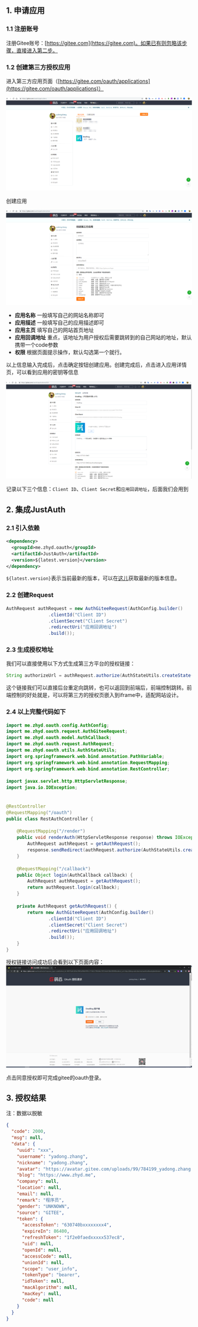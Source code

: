 ## 1. 申请应用

### 1.1 注册账号

注册Gitee账号：[https://gitee.com](https://gitee.com)。如果已有则忽略该步骤，直接进入第二步。

### 1.2 创建第三方授权应用

进入第三方应用页面（[https://gitee.com/oauth/applications](https://gitee.com/oauth/applications)）

![Gitee第三方应用管理页面](../_media/oauth/gitee_02.png)

创建应用

![创建OAuth应用](../_media/oauth/gitee_03.png)

- **应用名称** 一般填写自己的网站名称即可
- **应用描述** 一般填写自己的应用描述即可
- **应用主页** 填写自己的网站首页地址
- **应用回调地址** 重点，该地址为用户授权后需要跳转到的自己网站的地址，默认携带一个code参数
- **权限** 根据页面提示操作，默认勾选第一个就行。

以上信息输入完成后，点击确定按钮创建应用。创建完成后，点击进入应用详情页，可以看到应用的密钥等信息

![应用详情](../_media/oauth/gitee_04.png)

记录以下三个信息：`Client ID`、`Client Secret`和`应用回调地址`，后面我们会用到


## 2. 集成JustAuth

### 2.1 引入依赖

```xml
<dependency>
  <groupId>me.zhyd.oauth</groupId>
  <artifactId>JustAuth</artifactId>
  <version>${latest.version}</version>
</dependency>
```

`${latest.version}`表示当前最新的版本，可以在[这儿](https://github.com/justauth/JustAuth/releases)获取最新的版本信息。

### 2.2 创建Request

```java
AuthRequest authRequest = new AuthGiteeRequest(AuthConfig.builder()
                .clientId("Client ID")
                .clientSecret("Client Secret")
                .redirectUri("应用回调地址")
                .build());
```

### 2.3 生成授权地址

我们可以直接使用以下方式生成第三方平台的授权链接：
```java
String authorizeUrl = authRequest.authorize(AuthStateUtils.createState());
```
这个链接我们可以直接后台重定向跳转，也可以返回到前端后，前端控制跳转。前端控制的好处就是，可以将第三方的授权页嵌入到iframe中，适配网站设计。


### 2.4 以上完整代码如下

```java
import me.zhyd.oauth.config.AuthConfig;
import me.zhyd.oauth.request.AuthGiteeRequest;
import me.zhyd.oauth.model.AuthCallback;
import me.zhyd.oauth.request.AuthRequest;
import me.zhyd.oauth.utils.AuthStateUtils;
import org.springframework.web.bind.annotation.PathVariable;
import org.springframework.web.bind.annotation.RequestMapping;
import org.springframework.web.bind.annotation.RestController;

import javax.servlet.http.HttpServletResponse;
import java.io.IOException;


@RestController
@RequestMapping("/oauth")
public class RestAuthController {

    @RequestMapping("/render")
    public void renderAuth(HttpServletResponse response) throws IOException {
        AuthRequest authRequest = getAuthRequest();
        response.sendRedirect(authRequest.authorize(AuthStateUtils.createState()));
    }

    @RequestMapping("/callback")
    public Object login(AuthCallback callback) {
        AuthRequest authRequest = getAuthRequest();
        return authRequest.login(callback);
    }

    private AuthRequest getAuthRequest() {
        return new AuthGiteeRequest(AuthConfig.builder()
                .clientId("Client ID")
                .clientSecret("Client Secret")
                .redirectUri("应用回调地址")
                .build());
    }
}
```
授权链接访问成功后会看到以下页面内容：
![授权登录](../_media/oauth/gitee_01.png)

点击同意授权即可完成gitee的oauth登录。

## 3. 授权结果

注：数据以脱敏

```json
{
  "code": 2000,
  "msg": null,
  "data": {
    "uuid": "xxx",
    "username": "yadong.zhang",
    "nickname": "yadong.zhang",
    "avatar": "https://avatar.gitee.com/uploads/99/784199_yadong.zhang.png?1462325358",
    "blog": "https://www.zhyd.me",
    "company": null,
    "location": null,
    "email": null,
    "remark": "程序员",
    "gender": "UNKNOWN",
    "source": "GITEE",
    "token": {
      "accessToken": "630740bxxxxxxxx4",
      "expireIn": 86400,
      "refreshToken": "1f2e0faedxxxxx537ec8",
      "uid": null,
      "openId": null,
      "accessCode": null,
      "unionId": null,
      "scope": "user_info",
      "tokenType": "bearer",
      "idToken": null,
      "macAlgorithm": null,
      "macKey": null,
      "code": null
    }
  }
}
```